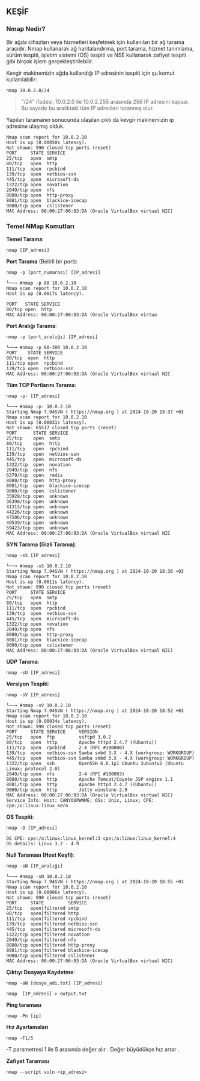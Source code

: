 ## KEŞİF

### Nmap Nedir?

Bir ağda cihazları veya hizmetleri keşfetmek için kullanılan bir ağ tarama aracıdır. Nmap kullanarak ağ haritalandırma, port tarama, hizmet tanımlama, sürüm tespiti, işletim sistemi (OS) tespiti ve NSE kullanarak zafiyet tespiti gibi birçok işlem gerçekleştirilebilir.

Kevgir makinemizin ağda kullandığı IP adresinin tespiti için şu komut kullanılabilir:

`nmap 10.0.2.0/24`

>"/24" ifadesi, 10.0.2.0 ile 10.0.2.255 arasında 256 IP adresini kapsar. Bu sayede bu aralıktaki tüm IP adresleri taranmış olur.

Yapılan taramanın sonucunda ulaşılan çıktı da kevgir makinemizin ıp adresine ulaşmış olduk.

```
Nmap scan report for 10.0.2.10
Host is up (0.00050s latency).
Not shown: 990 closed tcp ports (reset)
PORT     STATE SERVICE
25/tcp   open  smtp
80/tcp   open  http
111/tcp  open  rpcbind
139/tcp  open  netbios-ssn
445/tcp  open  microsoft-ds
1322/tcp open  novation
2049/tcp open  nfs
8080/tcp open  http-proxy
8081/tcp open  blackice-icecap
9000/tcp open  cslistener
MAC Address: 08:00:27:06:93:DA (Oracle VirtualBox virtual NIC)
```



### Temel NMap Komutları 

**Temel Tarama**:
   
`nmap [IP_adresi]`
    
**Port Tarama** (Belirli bir port):

`nmap -p [port_numarası] [IP_adresi]`

```
└──╼ #nmap -p 80 10.0.2.10
Nmap scan report for 10.0.2.10
Host is up (0.0017s latency).

PORT   STATE SERVICE
80/tcp open  http
MAC Address: 08:00:27:06:93:DA (Oracle VirtualBox virtua
```

    
**Port Aralığı Tarama**:
    
`nmap -p [port_aralığı] [IP_adresi]`
    
```
└──╼ #nmap -p 80-300 10.0.2.10
PORT    STATE SERVICE
80/tcp  open  http
111/tcp open  rpcbind
139/tcp open  netbios-ssn
MAC Address: 08:00:27:06:93:DA (Oracle VirtualBox virtual NIC
```

    
**Tüm TCP Portlarını Tarama**:
    
`nmap -p- [IP_adresi]`

```
└──╼ #nmap -p- 10.0.2.10
Starting Nmap 7.94SVN ( https://nmap.org ) at 2024-10-20 18:37 +03
Nmap scan report for 10.0.2.10
Host is up (0.00031s latency).
Not shown: 65517 closed tcp ports (reset)
PORT      STATE SERVICE
25/tcp    open  smtp
80/tcp    open  http
111/tcp   open  rpcbind
139/tcp   open  netbios-ssn
445/tcp   open  microsoft-ds
1322/tcp  open  novation
2049/tcp  open  nfs
6379/tcp  open  redis
8080/tcp  open  http-proxy
8081/tcp  open  blackice-icecap
9000/tcp  open  cslistener
35928/tcp open  unknown
36398/tcp open  unknown
41315/tcp open  unknown
44226/tcp open  unknown
47506/tcp open  unknown
49539/tcp open  unknown
59423/tcp open  unknown
MAC Address: 08:00:27:06:93:DA (Oracle VirtualBox virtual NIC
```

    
 **SYN Tarama (Gizli Tarama)**:
    
`nmap -sS [IP_adresi]`

```
└──╼ #nmap -sS 10.0.2.10
Starting Nmap 7.94SVN ( https://nmap.org ) at 2024-10-20 18:36 +03
Nmap scan report for 10.0.2.10
Host is up (0.0011s latency).
Not shown: 990 closed tcp ports (reset)
PORT     STATE SERVICE
25/tcp   open  smtp
80/tcp   open  http
111/tcp  open  rpcbind
139/tcp  open  netbios-ssn
445/tcp  open  microsoft-ds
1322/tcp open  novation
2049/tcp open  nfs
8080/tcp open  http-proxy
8081/tcp open  blackice-icecap
9000/tcp open  cslistener
MAC Address: 08:00:27:06:93:DA (Oracle VirtualBox virtual NIC)
```
    
**UDP Tarama**:
    
`nmap -sU [IP_adresi]`
    
**Versiyon Tespiti**:
    
`nmap -sV [IP_adresi]`

```
└──╼ #nmap -sV 10.0.2.10
Starting Nmap 7.94SVN ( https://nmap.org ) at 2024-10-20 18:52 +03
Nmap scan report for 10.0.2.10
Host is up (0.00034s latency).
Not shown: 990 closed tcp ports (reset)
PORT     STATE SERVICE     VERSION
25/tcp   open  ftp         vsftpd 3.0.2
80/tcp   open  http        Apache httpd 2.4.7 ((Ubuntu))
111/tcp  open  rpcbind     2-4 (RPC #100000)
139/tcp  open  netbios-ssn Samba smbd 3.X - 4.X (workgroup: WORKGROUP)
445/tcp  open  netbios-ssn Samba smbd 3.X - 4.X (workgroup: WORKGROUP)
1322/tcp open  ssh         OpenSSH 6.6.1p1 Ubuntu 2ubuntu2 (Ubuntu Linux; protocol 2.0)
2049/tcp open  nfs         2-4 (RPC #100003)
8080/tcp open  http        Apache Tomcat/Coyote JSP engine 1.1
8081/tcp open  http        Apache httpd 2.4.7 ((Ubuntu))
9000/tcp open  http        Jetty winstone-2.9
MAC Address: 08:00:27:06:93:DA (Oracle VirtualBox virtual NIC)
Service Info: Host: CANYOUPWNME; OSs: Unix, Linux; CPE: cpe:/o:linux:linux_kern
```

    
**OS  Tespiti**:
    
  `nmap -O [IP_adresi]`

```
OS CPE: cpe:/o:linux:linux_kernel:3 cpe:/o:linux:linux_kernel:4
OS details: Linux 3.2 - 4.9
```

 **Null Taraması (Host Keşfi)**:

`nmap -sN [IP_aralığı]`

```
└──╼ #nmap -sN 10.0.2.10
Starting Nmap 7.94SVN ( https://nmap.org ) at 2024-10-20 18:55 +03
Nmap scan report for 10.0.2.10
Host is up (0.00086s latency).
Not shown: 990 closed tcp ports (reset)
PORT     STATE         SERVICE
25/tcp   open|filtered smtp
80/tcp   open|filtered http
111/tcp  open|filtered rpcbind
139/tcp  open|filtered netbios-ssn
445/tcp  open|filtered microsoft-ds
1322/tcp open|filtered novation
2049/tcp open|filtered nfs
8080/tcp open|filtered http-proxy
8081/tcp open|filtered blackice-icecap
9000/tcp open|filtered cslistener
MAC Address: 08:00:27:06:93:DA (Oracle VirtualBox virtual NIC)
```
**Çıktıyı Dosyaya Kaydetme**:
    
`nmap -oN [dosya_adı.txt] [IP_adresi]`

`nmap  [IP_adresi] > output.txt`


**Ping taraması**

```
nmap -Pn [ip]
```


**Hız Ayarlamaları**

```
nmap -T1/5
```

-T parametresi 1 ile 5 arasında değer alır . Değer büyüdükçe hız artar .

**Zafiyet Taraması**

```
nmap --script vuln <ip_adresi>
```

